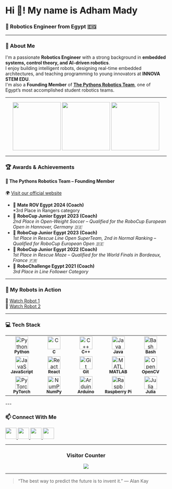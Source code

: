 # Hi 👋! My name is Adham Mady
### 🤖 Robotics Engineer from Egypt 🇪🇬
---

### 🚀 About Me
I'm a passionate **Robotics Engineer** with a strong background in **embedded systems, control theory, and AI-driven robotics**.  
I enjoy building intelligent robots, designing real-time embedded architectures, and teaching programming to young innovators at **INNOVA STEM EDU**.  
I'm also a **Founding Member** of [**The Pythons Robotics Team**](https://www.the-pythons.com/), one of Egypt’s most accomplished student robotics teams.

---

<div align="center">

  <!-- GitHub Stats -->
  <img src="https://github-readme-stats.vercel.app/api?username=adhamady&show_icons=true&include_all_commits=true&count_private=true&theme=dracula&hide_border=false" height="150" />

  <!-- Top Languages -->
  <img src="https://github-readme-stats.vercel.app/api/top-langs?username=adhamady&layout=compact&card_width=320&langs_count=6&theme=dracula&hide_border=false" height="150" />

  <!-- Streak Stats -->
  <img src="https://github-readme-streak-stats.herokuapp.com/?user=adhamady&theme=dark&hide_border=false" height="150" />
</div>

---

### 🏆 Awards & Achievements

#### 🐍 **The Pythons Robotics Team** – Founding Member
🌍 [Visit our official website](https://www.the-pythons.com/)

- 🥉 **Mate ROV Egypt 2024 (Coach)**  
  *3rd Place in Rangers category 
- 🥈 **RoboCup Junior Egypt 2023 (Coach)**  
  *2nd Place in Open-Weight Soccer – Qualified for the RoboCup European Open in Hannover, Germany 🇩🇪*
- 🥇 **RoboCup Junior Egypt 2023 (Coach)**  
  *1st Place in Rescue Line Open SuperTeam, 2nd in Normal Ranking – Qualified for RoboCup European Open 🇩🇪*
- 🥇 **RoboCup Junior Egypt 2022 (Coach)**  
  *1st Place in Rescue Maze – Qualified for the World Finals in Bordeaux, France 🇫🇷*
- 🥉 **RoboChallenge Egypt 2021 (Coach)**  
  *3rd Place in Line Follower Category*

---

### 🤖 My Robots in Action
🎥 [Watch Robot 1](https://youtu.be/PmGN0taP7g4)  
🎥 [Watch Robot 2](https://youtu.be/dFQNPVYAjzY)

---
### 💻 Tech Stack
<div align="center">

<table>
  <tr>
    <td align="center" width="90">
      <img src="https://cdn.jsdelivr.net/gh/devicons/devicon/icons/python/python-original.svg" height="40" alt="Python"/><br>
      <sub><b>Python</b></sub>
    </td>
    <td align="center" width="90">
      <img src="https://cdn.jsdelivr.net/gh/devicons/devicon/icons/c/c-original.svg" height="40" alt="C"/><br>
      <sub><b>C</b></sub>
    </td>
    <td align="center" width="90">
      <img src="https://cdn.jsdelivr.net/gh/devicons/devicon/icons/cplusplus/cplusplus-original.svg" height="40" alt="C++"/><br>
      <sub><b>C++</b></sub>
    </td>
    <td align="center" width="90">
      <img src="https://cdn.jsdelivr.net/gh/devicons/devicon/icons/java/java-original.svg" height="40" alt="Java"/><br>
      <sub><b>Java</b></sub>
    </td>
    <td align="center" width="90">
      <img src="https://cdn.jsdelivr.net/gh/devicons/devicon/icons/bash/bash-original.svg" height="40" alt="Bash"/><br>
      <sub><b>Bash</b></sub>
    </td>
  </tr>
  <tr>
    <td align="center" width="90">
      <img src="https://cdn.jsdelivr.net/gh/devicons/devicon/icons/javascript/javascript-original.svg" height="40" alt="JavaScript"/><br>
      <sub><b>JavaScript</b></sub>
    </td>
    <td align="center" width="90">
      <img src="https://cdn.jsdelivr.net/gh/devicons/devicon/icons/react/react-original.svg" height="40" alt="React"/><br>
      <sub><b>React</b></sub>
    </td>
    <td align="center" width="90">
      <img src="https://cdn.jsdelivr.net/gh/devicons/devicon/icons/git/git-original.svg" height="40" alt="Git"/><br>
      <sub><b>Git</b></sub>
    </td>
    <td align="center" width="90">
      <img src="https://cdn.jsdelivr.net/gh/devicons/devicon/icons/matlab/matlab-original.svg" height="40" alt="MATLAB"/><br>
      <sub><b>MATLAB</b></sub>
    </td>
    <td align="center" width="90">
      <img src="https://cdn.jsdelivr.net/gh/devicons/devicon/icons/opencv/opencv-original.svg" height="40" alt="OpenCV"/><br>
      <sub><b>OpenCV</b></sub>
    </td>
  </tr>
  <tr>
    <td align="center" width="90">
      <img src="https://cdn.jsdelivr.net/gh/devicons/devicon/icons/pytorch/pytorch-original.svg" height="40" alt="PyTorch"/><br>
      <sub><b>PyTorch</b></sub>
    </td>
    <td align="center" width="90">
      <img src="https://cdn.jsdelivr.net/gh/devicons/devicon/icons/numpy/numpy-original.svg" height="40" alt="NumPy"/><br>
      <sub><b>NumPy</b></sub>
    </td>
    <td align="center" width="90">
      <img src="https://cdn.jsdelivr.net/gh/devicons/devicon/icons/arduino/arduino-original.svg" height="40" alt="Arduino"/><br>
      <sub><b>Arduino</b></sub>
    </td>
    <td align="center" width="90">
      <img src="https://cdn.jsdelivr.net/gh/devicons/devicon/icons/raspberrypi/raspberrypi-original.svg" height="40" alt="Raspberry Pi"/><br>
      <sub><b>Raspberry Pi</b></sub>
    </td>
    <td align="center" width="90">
      <img src="https://icons.veryicon.com/png/o/business/vscode-program-item-icon/julia.png" height="40" alt="Julia"/><br>
      <sub><b>Julia</b></sub>
    </td>
  </tr>
</table>

</div>
---

### 📫 Connect With Me
<div align="left">
  <a href="https://www.youtube.com/@adhammady3981" target="_blank">
    <img src="https://img.shields.io/static/v1?message=Youtube&logo=youtube&color=FF0000&logoColor=white&style=for-the-badge" height="35" />
  </a>
  <a href="https://discord.gg/YourInviteCode" target="_blank">
    <img src="https://img.shields.io/static/v1?message=Discord&logo=discord&color=7289DA&logoColor=white&style=for-the-badge" height="35" />
  </a>
  <a href="mailto:adhammadyamr@gmail.com" target="_blank">
    <img src="https://img.shields.io/static/v1?message=Gmail&logo=gmail&color=D14836&logoColor=white&style=for-the-badge" height="35" />
  </a>
  <a href="https://www.linkedin.com/in/adhammady/" target="_blank">
    <img src="https://img.shields.io/static/v1?message=LinkedIn&logo=linkedin&color=0077B5&logoColor=white&style=for-the-badge" height="35" />
  </a>
</div>

---

<div align="center">

### Visitor Counter
<img src="https://komarev.com/ghpvc/?username=adhamady&style=for-the-badge&color=blue" />

</div>

---

> “The best way to predict the future is to invent it.” — Alan Kay
